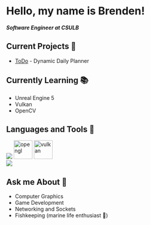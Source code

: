  # Hello, my name is Brenden!
***Software Engineer at CSULB***

## Current Projects 🚀
* [ToDo](https://github.com/jonathan4648/Senior-Project) - Dynamic Daily Planner

## Currently Learning 📚
* Unreal Engine 5
* Vulkan
* OpenCV

## Languages and Tools 🔨
[![](https://skillicons.dev/icons?i=cpp,py,c,unreal)](https://skillicons.dev)
<img src="https://github.com/wizard503/skill-icons/blob/main/icons/OpenGL-Light.svg" alt="opengl" width="50"/>
<img src="https://github.com/wizard503/skill-icons/blob/main/icons/Vulkan-Light.svg" alt="vulkan" width="50"/> \
[![](https://skillicons.dev/icons?i=godot,react,js,mongodb,firebase,cmake)](https://skillicons.dev)


## Ask me About 🔮
* Computer Graphics
* Game Development
* Networking and Sockets
* Fishkeeping (marine life enthusiast 🐙)
